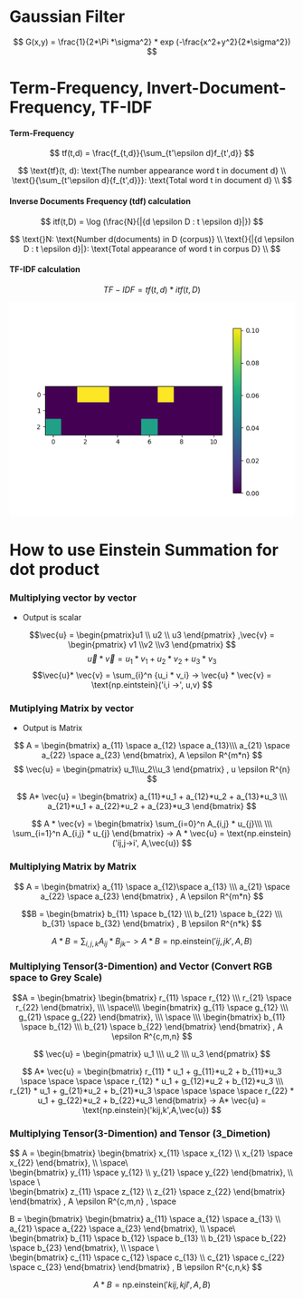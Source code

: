 # Gaussian Filter 
$$ G(x,y) = \frac{1}{2*\Pi *\sigma^2} * exp (-\frac{x^2+y^2}{2*\sigma^2}) $$

# Term-Frequency, Invert-Document-Frequency, TF-IDF
#### Term-Frequency
$$
tf(t,d) = \frac{f_{t,d}}{\sum_{t'\epsilon d}f_{t',d}}
$$

$$
\text{tf}(t, d):  \text{The number appearance word t in document d} \\
\text{}{\sum_{t'\epsilon d}{f_{t',d}}}:  \text{Total word t in document d} \\
$$
#### Inverse Documents Frequency (tdf) calculation


$$
itf(t,D) = \log (\frac{N}{|{d \epsilon D : t \epsilon d}|})
$$

$$
\text{}N:  \text{Number d(documents) in D (corpus)} \\
\text{}{|{d \epsilon D : t \epsilon d}|}:  \text{Total appearance of word t in corpus D} \\
$$

#### TF-IDF calculation

$$
\text{}TF-IDF = tf(t,d) * itf(t,D)
$$
<body>
<div>
<img title="a title" alt="Alt text" src="Figure_1.png">
</div>
</body>

# How to use Einstein Summation for dot product

### Multiplying vector by vector 

* Output is scalar 

$$\vec{u} = \begin{pmatrix}u1 \\ u2 \\ u3 \end{pmatrix} ,\vec{v} = \begin{pmatrix} v1 \\v2 \\v3 \end{pmatrix}  $$
$$ \vec{u} * \vec{v} = u_1 * v_1 + u_2 * v_2 + u_3 * v_3$$
$$\vec{u}* \vec{v} = \sum_{i}^n {u_i * v_i} -> \vec{u} * \vec{v} =  \text{np.eintstein}('i,i ->', u,v) $$

### Mutiplying Matrix by vector

* Output is Matrix

$$ A  = \begin{bmatrix} a_{11} \space a_{12} \space a_{13}\\\ a_{21} \space  a_{22} \space a_{23} \end{bmatrix}, A \epsilon R^{m*n} $$
$$ \vec{u} = \begin{pmatrix} u_1\\u_2\\u_3 \end{pmatrix} , u \epsilon R^{n} $$

$$ A* \vec{u} = \begin{bmatrix} a_{11}*u_1 + a_{12}*u_2 + a_{13}*u_3 \\\ a_{21}*u_1 + a_{22}*u_2 + a_{23}*u_3 \end{bmatrix} $$

$$ A * \vec{v} = \begin{bmatrix}  \sum_{i=0}^n A_{i,j} * u_{j}\\\ \\\ \sum_{i=1}^n A_{i,j} * u_{j} \end{bmatrix}
-> A * \vec{u} = \text{np.einstein} ('ij,j->i', A,\vec{u}) $$


### Multiplying Matrix by Matrix 
$$ A = \begin{bmatrix} a_{11} \space a_{12}\space a_{13} \\\ a_{21} \space a_{22} \space a_{23} \end{bmatrix}
, A \epsilon R^{m*n} $$

$$B = \begin{bmatrix} b_{11} \space b_{12} \\\ b_{21} \space b_{22} \\\ b_{31} \space b_{32} \end{bmatrix}
, B \epsilon R^{n*k} $$


$$ A * B = \sum_{i,j,k} A_{ij} * B_{jk} -> A*B = \text{np.einstein}('ij,jk',A,B) $$

### Multiplying Tensor(3-Dimention) and Vector (Convert RGB space to Grey Scale)

$$A = \begin{bmatrix} \begin{bmatrix} r_{11} \space r_{12} \\\ r_{21} \space r_{22} \end{bmatrix}, \\\ \space\\\
    \begin{bmatrix} g_{11} \space g_{12} \\\ g_{21} \space g_{22}  \end{bmatrix}, \\\ \space \\\
    \begin{bmatrix} b_{11} \space b_{12} \\\ b_{21} \space b_{22} \end{bmatrix} \end{bmatrix} , A \epsilon R^{c,m,n} $$ 

$$ \vec{u} = \begin{pmatrix} u_1 \\\ u_2 \\\ u_3 \end{pmatrix} $$

$$ A* \vec{u} = \begin{bmatrix} r_{11} * u_1 + g_{11}*u_2 + b_{11}*u_3 \space \space \space \space r_{12} * u_1 + g_{12}*u_2 + b_{12}*u_3 \\\
r_{21} * u_1 + g_{21}*u_2 + b_{21}*u_3  \space \space \space \space r_{22} * u_1 + g_{22}*u_2 + b_{22}*u_3 \end{bmatrix}
-> A* \vec{u} = \text{np.einstein}('kij,k',A,\vec{u}) $$


### Multiplying Tensor(3-Dimention) and Tensor (3_Dimetion)
$$ A = \begin{bmatrix} \begin{bmatrix} x_{11} \space x_{12} \\\ x_{21} \space x_{22} \end{bmatrix}, \\\ \space\\\
    \begin{bmatrix} y_{11} \space y_{12} \\\ y_{21} \space y_{22}  \end{bmatrix}, \\\ \space \\\
    \begin{bmatrix} z_{11} \space z_{12} \\\ z_{21} \space z_{22} \end{bmatrix} \end{bmatrix} , A \epsilon R^{c,m,n} , \space

B = \begin{bmatrix} \begin{bmatrix} a_{11} \space a_{12} \space a_{13} \\\ a_{21} \space a_{22} \space a_{23} \end{bmatrix}, \\\ \space\\\
\begin{bmatrix} b_{11} \space b_{12} \space b_{13}  \\\ b_{21} \space b_{22} \space b_{23}  \end{bmatrix}, \\\ \space \\\
\begin{bmatrix} c_{11} \space c_{12} \space c_{13} \\\ c_{21} \space c_{22} \space c_{23} \end{bmatrix} \end{bmatrix} , B \epsilon R^{c,n,k} $$ 

$$ A*B = \text{np.einstein}('kij,kjl', A,B) $$

